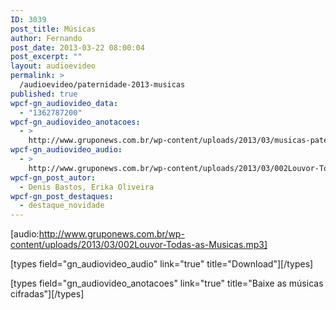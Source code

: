 ```yaml
---
ID: 3039
post_title: Músicas
author: Fernando
post_date: 2013-03-22 08:00:04
post_excerpt: ""
layout: audioevideo
permalink: >
  /audioevideo/paternidade-2013-musicas
published: true
wpcf-gn_audiovideo_data:
  - "1362787200"
wpcf-gn_audiovideo_anotacoes:
  - >
    http://www.gruponews.com.br/wp-content/uploads/2013/03/musicas-paternidade.pdf
wpcf-gn_audiovideo_audio:
  - >
    http://www.gruponews.com.br/wp-content/uploads/2013/03/002Louvor-Todas-as-Musicas.mp3
wpcf-gn_post_autor:
  - Denis Bastos, Erika Oliveira
wpcf-gn_post_destaques:
  - destaque_novidade
---
```

[audio:http://www.gruponews.com.br/wp-content/uploads/2013/03/002Louvor-Todas-as-Musicas.mp3]

[types field="gn_audiovideo_audio" link="true" title="Download"][/types]<br />

[types field="gn_audiovideo_anotacoes" link="true" title="Baixe as músicas cifradas"][/types]
